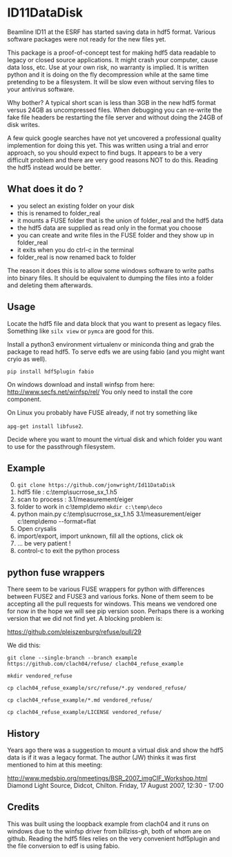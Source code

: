 
# ID11DataDisk

Beamline ID11 at the ESRF has started saving data in hdf5 format.
Various software packages were not ready for the new files yet.

This package is a proof-of-concept test for making hdf5 data
readable to legacy or closed source applications. It might crash
your computer, cause data loss, etc. Use at your own risk, no
warranty is implied. It is written python and it is doing on the
fly decompression while at the same time pretending to be a
filesystem. It will be slow even without serving files to your
antivirus software.

Why bother? A typical short scan is less than 3GB in the new hdf5
format versus 24GB as uncompressed files. When debugging you can
re-write the fake file headers be restarting the file server and
without doing the 24GB of disk writes.

A few quick google searches have not yet uncovered a professional
quality implemention for doing this yet. This was written using a
trial and error approach, so you should expect to find bugs. It
appears to be a very difficult problem and there are very good
reasons NOT to do this. Reading the hdf5 instead would be better.

## What does it do ?

- you select an existing folder on your disk
- this is renamed to folder_real
- it mounts a FUSE folder that is the union of folder_real and the hdf5 data
- the hdf5 data are supplied as read only in the format you choose
- you can create and write files in the FUSE folder and they show up in folder_real
- it exits when you do ctrl-c in the terminal
- folder_real is now renamed back to folder

The reason it does this is to allow some windows software to
write paths into binary files. It should be equivalent to dumping
the files into a folder and deleting them afterwards.

## Usage

Locate the hdf5 file and data block that you want to present
as legacy files. Something like `silx view` or `pymca` are
good for this.

Install a python3 environment virtualenv or miniconda thing and
grab the package to read hdf5. To serve edfs we are using fabio
(and you might want cryio as well).

`pip install hdf5plugin fabio`

On windows download and install winfsp from here:
http://www.secfs.net/winfsp/rel/
You only need to install the core component.

On Linux you probably have FUSE already, if not try something
like

`apg-get install libfuse2`.

Decide where you want to mount the virtual disk and which folder
you want to use for the passthrough filesystem.

## Example

0) `git clone https://github.com/jonwright/Id11DataDisk`
1) hdf5 file : c:\temp\sucrrose_sx_1.h5
2) scan to process : 3.1/measurement/eiger
3) folder to work in c:\temp\demo
    `mkdir c:\temp\deco`
4) python main.py c:\temp\sucrrose_sx_1.h5 3.1/measurement/eiger c:\temp\demo --format=flat
5) Open crysalis
6) import/export, import unknown, fill all the options, click ok
7)  ... be very patient !
8) control-c to exit the python process

## python fuse wrappers

There seem to be various FUSE wrappers for python with differences
between FUSE2 and FUSE3 and various forks. None of them seem
to be accepting all the pull requests for windows. This means we vendored
one for now in the hope we will see pip version soon. Perhaps there is a
working version that we did not find yet. A blocking problem is:

https://github.com/pleiszenburg/refuse/pull/29

We did this:

`git clone --single-branch --branch example https://github.com/clach04/refuse/ clach04_refuse_example`

`mkdir vendored_refuse`

`cp clach04_refuse_example/src/refuse/*.py vendored_refuse/`

`cp clach04_refuse_example/*.md vendored_refuse/`

`cp clach04_refuse_example/LICENSE vendored_refuse/`

## History

Years ago there was a suggestion to mount a virtual disk and show
the hdf5 data is if it was a legacy format. The author (JW) thinks
it was first mentioned to him at this meeting:

http://www.medsbio.org/nmeetings/BSR_2007_imgCIF_Workshop.html
Diamond Light Source, Didcot, Chilton. Friday, 17 August 2007, 12:30 - 17:00

## Credits

This was built using the loopback example from clach04 and
it runs on windows due to the winfsp driver from billziss-gh,
both of whom are on github. Reading the hdf5 files relies on the
very convenient hdf5plugin and the file conversion to edf is
using fabio.






